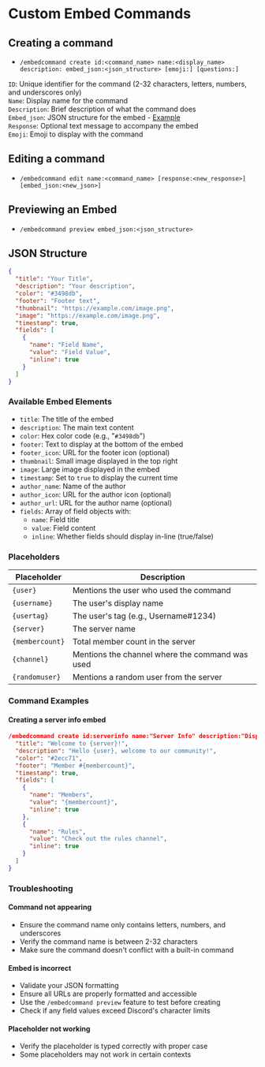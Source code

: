 # Custom Embed Commands

## Creating a command

* `/embedcommand create id:<command_name> name:<display_name> description: embed_json:<json_structure> [emoji:] [questions:]`&#x20;

`ID`: Unique identifier for the command (2-32 characters, letters, numbers, and underscores only)\
`Name`: Display name for the command\
`Description`: Brief description of what the command does\
`Embed_json`: JSON structure for the embed - [Example](custom-embed-commands.md#json-structure)\
`Response`: Optional text message to accompany the embed\
`Emoji`: Emoji to display with the command

## Editing a command

* `/embedcommand edit name:<command_name> [response:<new_response>] [embed_json:<new_json>]`

## Previewing an Embed

* `/embedcommand preview embed_json:<json_structure>`&#x20;

## JSON Structure

```json
{
  "title": "Your Title",
  "description": "Your description",
  "color": "#3498db",
  "footer": "Footer text",
  "thumbnail": "https://example.com/image.png",
  "image": "https://example.com/image.png",
  "timestamp": true,
  "fields": [
    {
      "name": "Field Name",
      "value": "Field Value",
      "inline": true
    }
  ]
}
```

### Available Embed Elements

* `title`: The title of the embed
* `description`: The main text content
* `color`: Hex color code (e.g., "`#3498db`")
* `footer`: Text to display at the bottom of the embed
* `footer_icon`: URL for the footer icon (optional)
* `thumbnail`: Small image displayed in the top right
* `image`: Large image displayed in the embed
* `timestamp`: Set to `true` to display the current time
* `author_name`: Name of the author
* `author_icon`: URL for the author icon (optional)
* `author_url`: URL for the author name (optional)
* `fields`: Array of field objects with:
  * `name`: Field title
  * `value`: Field content
  * `inline`: Whether fields should display in-line (true/false)

### Placeholders

| Placeholder     | Description                                     |
| --------------- | ----------------------------------------------- |
| `{user}`        | Mentions the user who used the command          |
| `{username}`    | The user's display name                         |
| `{usertag}`     | The user's tag (e.g., Username#1234)            |
| `{server}`      | The server name                                 |
| `{membercount}` | Total member count in the server                |
| `{channel}`     | Mentions the channel where the command was used |
| `{randomuser}`  | Mentions a random user from the server          |

### Command Examples

#### Creating a server info embed

```json
/embedcommand create id:serverinfo name:"Server Info" description:"Displays information about the server" embed_json:{
  "title": "Welcome to {server}!",
  "description": "Hello {user}, welcome to our community!",
  "color": "#2ecc71",
  "footer": "Member #{membercount}",
  "timestamp": true,
  "fields": [
    {
      "name": "Members",
      "value": "{membercount}",
      "inline": true
    },
    {
      "name": "Rules",
      "value": "Check out the rules channel",
      "inline": true
    }
  ]
}
```

### Troubleshooting

#### Command not appearing

* Ensure the command name only contains letters, numbers, and underscores
* Verify the command name is between 2-32 characters
* Make sure the command doesn't conflict with a built-in command

#### Embed is incorrect

* Validate your JSON formatting
* Ensure all URLs are properly formatted and accessible
* Use the `/embedcommand preview` feature to test before creating
* Check if any field values exceed Discord's character limits

#### Placeholder not working

* Verify the placeholder is typed correctly with proper case
* Some placeholders may not work in certain contexts

